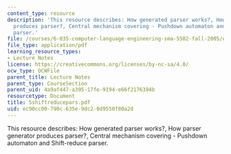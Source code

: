 ```yaml
---
content_type: resource
description: 'This resource describes: How generated parser works?, How parser generator
  produces parser?, Central mechanism covering - Pushdown automaton and Shift-reduce
  parser.'
file: /courses/6-035-computer-language-engineering-sma-5502-fall-2005/ec90cc00790c635e9dc20d9550f80a2d_5shiftreducepars.pdf
file_type: application/pdf
learning_resource_types:
- Lecture Notes
license: https://creativecommons.org/licenses/by-nc-sa/4.0/
ocw_type: OCWFile
parent_title: Lecture Notes
parent_type: CourseSection
parent_uid: 4a9af447-a395-17fe-9194-e66f2176394b
resourcetype: Document
title: 5shiftreducepars.pdf
uid: ec90cc00-790c-635e-9dc2-0d9550f80a2d
---
```

This resource describes: How generated parser works?, How parser generator produces parser?, Central mechanism covering - Pushdown automaton and Shift-reduce parser.